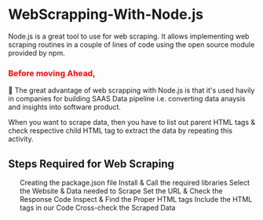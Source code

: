 # WebScrapping-With-Node.js
<!DOCTYPE html>
<html>
<body>

Node.js is a great tool to use for web scraping. It allows implementing web scraping routines in a couple of lines of code using the open source module provided by npm.

<h3 align="left" style="color:red;">Before moving Ahead,</h3>
<p align="left"> 
📌 The great advantage of web scrapping with Node.js is that it's used havily in companies for building SAAS Data pipeline i.e. converting data anaysis and insights into software  
   product.
  
</p>

When you want to scrape data, then you have to list out parent HTML tags & check respective child HTML tag to extract the data by repeating this activity.

   <h2> Steps Required for Web Scraping</h2>
 <ul>  
Creating the package.json file
Install & Call the required libraries
Select the Website & Data needed to Scrape
Set the URL & Check the Response Code
Inspect & Find the Proper HTML tags
Include the HTML tags in our Code
Cross-check the Scraped Data
   </ul>
   
   </body>
   </html>
